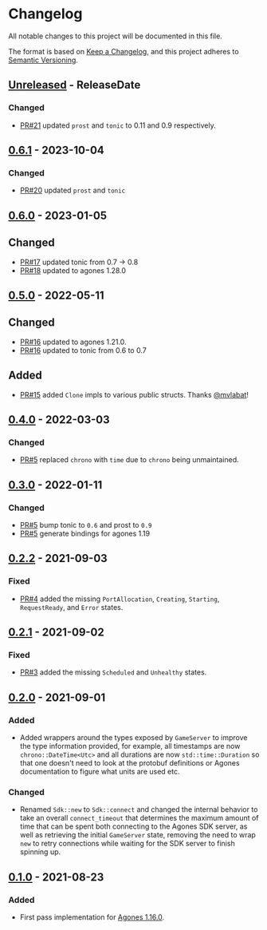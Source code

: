 <!-- markdownlint-disable blanks-around-headings blanks-around-lists no-duplicate-heading -->

# Changelog
All notable changes to this project will be documented in this file.

The format is based on [Keep a Changelog](https://keepachangelog.com/en/1.0.0/),
and this project adheres to [Semantic Versioning](https://semver.org/spec/v2.0.0.html).

<!-- next-header -->

## [Unreleased] - ReleaseDate
### Changed
- [PR#21](https://github.com/EmbarkStudios/rymder/pull/21) updated `prost` and `tonic` to 0.11 and 0.9 respectively.

## [0.6.1] - 2023-10-04
### Changed
- [PR#20](https://github.com/EmbarkStudios/rymder/pull/20) updated `prost` and `tonic`

## [0.6.0] - 2023-01-05
## Changed
- [PR#17](https://github.com/EmbarkStudios/rymder/pull/17) updated tonic from 0.7 -> 0.8
- [PR#18](https://github.com/EmbarkStudios/rymder/pull/18) updated to agones 1.28.0

## [0.5.0] - 2022-05-11
## Changed
- [PR#16](https://github.com/EmbarkStudios/rymder/pull/16) updated to agones 1.21.0.
- [PR#16](https://github.com/EmbarkStudios/rymder/pull/16) updated to tonic from 0.6 to 0.7

## Added
- [PR#15](https://github.com/EmbarkStudios/rymder/pull/15) added `Clone` impls to various public structs. Thanks [@mvlabat](https://github.com/mvlabat)!

## [0.4.0] - 2022-03-03
### Changed
- [PR#5](https://github.com/EmbarkStudios/rymder/pull/14) replaced `chrono` with `time` due to `chrono` being unmaintained.

## [0.3.0] - 2022-01-11

### Changed
- [PR#5](https://github.com/EmbarkStudios/rymder/pull/5) bump tonic to `0.6` and prost to `0.9`
- [PR#5](https://github.com/EmbarkStudios/rymder/pull/5) generate bindings for agones 1.19

## [0.2.2] - 2021-09-03

### Fixed
- [PR#4](https://github.com/EmbarkStudios/rymder/pull/4) added the missing `PortAllocation`, `Creating`, `Starting`, `RequestReady`, and `Error` states.

## [0.2.1] - 2021-09-02
### Fixed
- [PR#3](https://github.com/EmbarkStudios/rymder/pull/3) added the missing `Scheduled` and `Unhealthy` states.

## [0.2.0] - 2021-09-01
### Added
- Added wrappers around the types exposed by `GameServer` to improve the type information provided, for example, all timestamps are now `chrono::DateTime<Utc>` and all durations are now `std::time::Duration` so that one doesn't need to look at the protobuf definitions or Agones documentation to figure what units are used etc.

### Changed
- Renamed `Sdk::new` to `Sdk::connect` and changed the internal behavior to take an overall `connect_timeout` that determines the maximum amount of time that can be spent both connecting to the Agones SDK server, as well as retrieving the initial `GameServer` state, removing the need to wrap `new` to retry connections while waiting for the SDK server to finish spinning up.

## [0.1.0] - 2021-08-23
### Added
- First pass implementation for [Agones 1.16.0](https://agones.dev/site/blog/2021/07/20/1.16.0-kubernetes-1.19-golang-1.15/).

<!-- next-url -->
[Unreleased]: https://github.com/EmbarkStudios/rymder/compare/0.6.1...HEAD
[0.6.1]: https://github.com/EmbarkStudios/rymder/compare/0.6.0...0.6.1
[0.6.0]: https://github.com/EmbarkStudios/rymder/compare/0.5.0...0.6.0
[0.5.0]: https://github.com/EmbarkStudios/rymder/compare/0.4.0...0.5.0
[0.4.0]: https://github.com/EmbarkStudios/rymder/compare/0.3.0...0.4.0
[0.3.0]: https://github.com/EmbarkStudios/rymder/compare/0.2.2...0.3.0
[0.2.2]: https://github.com/EmbarkStudios/rymder/compare/0.2.1...0.2.2
[0.2.1]: https://github.com/EmbarkStudios/rymder/compare/0.2.0...0.2.1
[0.2.0]: https://github.com/EmbarkStudios/rymder/compare/0.1.0...0.2.0
[0.1.0]: https://github.com/EmbarkStudios/rymder/releases/tag/0.1.0

